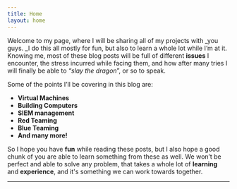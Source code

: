 ```yaml
---
title: Home
layout: home
---
```


Welcome to my page, where I will be sharing all of my projects with _you guys. _I do this all mostly for fun, but also to learn a whole lot while I’m at it. Knowing me, most of these blog posts will be full of different **issues** I encounter, the stress incurred while facing them, and how after many tries I will finally be able to  _“slay the dragon_”, or so to speak. 

Some of the points I’ll be covering in this blog are:



* **Virtual Machines**
* **Building Computers**
* **SIEM management**
* **Red Teaming**
* **Blue Teaming**
* **And many more!**

So I hope you have **fun** while reading these posts, but I also hope a good chunk of you are able to learn something from these as well. We won’t be perfect and able to solve any problem, that takes a whole lot of **learning** and **experience**, and it's something we can work towards together. 

----

[^1]: [It can take up to 10 minutes for changes to your site to publish after you push the changes to GitHub](https://docs.github.com/en/pages/setting-up-a-github-pages-site-with-jekyll/creating-a-github-pages-site-with-jekyll#creating-your-site).

[Just the Docs]: https://just-the-docs.github.io/just-the-docs/
[GitHub Pages]: https://docs.github.com/en/pages
[README]: https://github.com/just-the-docs/just-the-docs-template/blob/main/README.md
[Jekyll]: https://jekyllrb.com
[GitHub Pages / Actions workflow]: https://github.blog/changelog/2022-07-27-github-pages-custom-github-actions-workflows-beta/
[use this template]: https://github.com/just-the-docs/just-the-docs-template/generate
